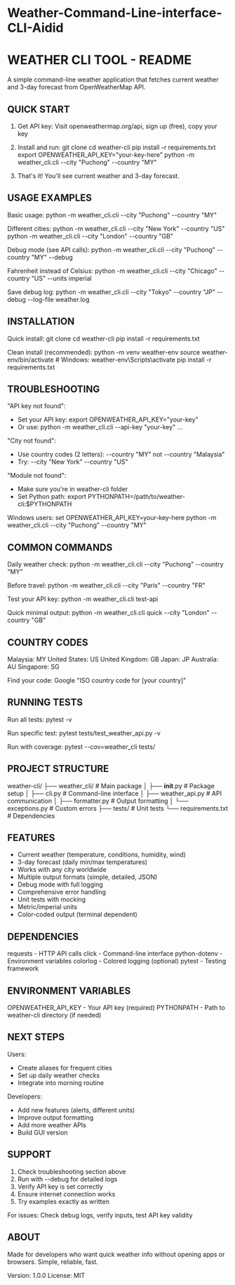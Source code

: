 # Weather-Command-Line-interface-CLI-Aidid
WEATHER CLI TOOL - README
==========================

A simple command-line weather application that fetches current weather and 
3-day forecast from OpenWeatherMap API.

QUICK START
-----------
1. Get API key: Visit openweathermap.org/api, sign up (free), copy your key

2. Install and run:
   git clone <your-repo-url>
   cd weather-cli
   pip install -r requirements.txt
   export OPENWEATHER_API_KEY="your-key-here"
   python -m weather_cli.cli --city "Puchong" --country "MY"

3. That's it! You'll see current weather and 3-day forecast.

USAGE EXAMPLES
--------------
Basic usage:
python -m weather_cli.cli --city "Puchong" --country "MY"

Different cities:
python -m weather_cli.cli --city "New York" --country "US"
python -m weather_cli.cli --city "London" --country "GB"

Debug mode (see API calls):
python -m weather_cli.cli --city "Puchong" --country "MY" --debug

Fahrenheit instead of Celsius:
python -m weather_cli.cli --city "Chicago" --country "US" --units imperial

Save debug log:
python -m weather_cli.cli --city "Tokyo" --country "JP" --debug --log-file weather.log

INSTALLATION
------------
Quick install:
git clone <repo-url>
cd weather-cli
pip install -r requirements.txt

Clean install (recommended):
python -m venv weather-env
source weather-env/bin/activate  # Windows: weather-env\Scripts\activate
pip install -r requirements.txt

TROUBLESHOOTING
---------------
"API key not found":
- Set your API key: export OPENWEATHER_API_KEY="your-key"
- Or use: python -m weather_cli.cli --api-key "your-key" ...

"City not found":
- Use country codes (2 letters): --country "MY" not --country "Malaysia"
- Try: --city "New York" --country "US"

"Module not found":
- Make sure you're in weather-cli folder
- Set Python path: export PYTHONPATH=/path/to/weather-cli:$PYTHONPATH

Windows users:
set OPENWEATHER_API_KEY=your-key-here
python -m weather_cli.cli --city "Puchong" --country "MY"

COMMON COMMANDS
---------------
Daily weather check:
python -m weather_cli.cli --city "Puchong" --country "MY"

Before travel:
python -m weather_cli.cli --city "Paris" --country "FR"

Test your API key:
python -m weather_cli.cli test-api

Quick minimal output:
python -m weather_cli.cli quick --city "London" --country "GB"

COUNTRY CODES
-------------
Malaysia: MY
United States: US
United Kingdom: GB
Japan: JP
Australia: AU
Singapore: SG

Find your code: Google "ISO country code for [your country]"

RUNNING TESTS
-------------
Run all tests:
pytest -v

Run specific test:
pytest tests/test_weather_api.py -v

Run with coverage:
pytest --cov=weather_cli tests/

PROJECT STRUCTURE
-----------------
weather-cli/
├── weather_cli/          # Main package
│   ├── __init__.py     # Package setup
│   ├── cli.py          # Command-line interface
│   ├── weather_api.py  # API communication
│   ├── formatter.py    # Output formatting
│   └── exceptions.py   # Custom errors
├── tests/              # Unit tests
└── requirements.txt  # Dependencies

FEATURES
--------
- Current weather (temperature, conditions, humidity, wind)
- 3-day forecast (daily min/max temperatures)
- Works with any city worldwide
- Multiple output formats (simple, detailed, JSON)
- Debug mode with full logging
- Comprehensive error handling
- Unit tests with mocking
- Metric/imperial units
- Color-coded output (terminal dependent)

DEPENDENCIES
------------
requests          - HTTP API calls
click             - Command-line interface
python-dotenv     - Environment variables
colorlog          - Colored logging (optional)
pytest            - Testing framework

ENVIRONMENT VARIABLES
-------------------
OPENWEATHER_API_KEY - Your API key (required)
PYTHONPATH         - Path to weather-cli directory (if needed)

NEXT STEPS
----------
Users:
- Create aliases for frequent cities
- Set up daily weather checks
- Integrate into morning routine

Developers:
- Add new features (alerts, different units)
- Improve output formatting
- Add more weather APIs
- Build GUI version

SUPPORT
-------
1. Check troubleshooting section above
2. Run with --debug for detailed logs
3. Verify API key is set correctly
4. Ensure internet connection works
5. Try examples exactly as written

For issues: Check debug logs, verify inputs, test API key validity

ABOUT
-----
Made for developers who want quick weather info without opening apps or browsers. Simple, reliable, fast.

Version: 1.0.0
License: MIT
